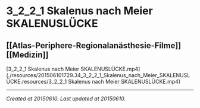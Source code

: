 # 3_2_2_1 Skalenus nach Meier SKALENUSLÜCKE
 [[Atlas-Periphere-Regionalanästhesie-Filme]] [[Medizin]] 
---



[3\_2\_2\_1 Skalenus nach Meier SKALENUSLÜCKE.mp4](./resources/201506101729.34_3_2_2_1_Skalenus_nach_Meier_SKALENUSLÜCKE.resources/3_2_2_1 Skalenus nach Meier SKALENUSLÜCKE.mp4)

---

_Created at 20150610._
_Last updated at 20150610._



